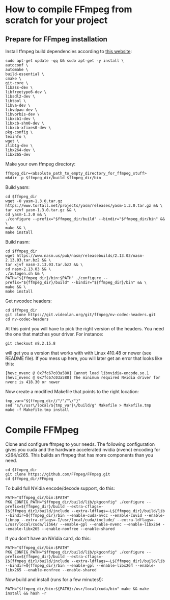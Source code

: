 # How to compile FFmpeg from scratch for your project

## Prepare for FFmpeg installation

Install ffmpeg build dependencies according to
[this website](https://trac.ffmpeg.org/wiki/CompilationGuide/Ubuntu): 

    sudo apt-get update -qq && sudo apt-get -y install \
    autoconf \
    automake \
    build-essential \
    cmake \
    git-core \
    libass-dev \
    libfreetype6-dev \
    libsdl2-dev \
    libtool \
    libva-dev \
    libvdpau-dev \
    libvorbis-dev \
    libxcb1-dev \
    libxcb-shm0-dev \
    libxcb-xfixes0-dev \
    pkg-config \
    texinfo \
    wget \
    zlib1g-dev \
	libx264-dev \
	libx265-dev

Make your own ffmpeg directory:

    ffmpeg_dir=<absolute_path_to_empty_directory_for_ffmpeg_stuff>
    mkdir -p $ffmpeg_dir/build $ffmpeg_dir/bin

Build yasm:

    cd $ffmpeg_dir
    wget -O yasm-1.3.0.tar.gz https://www.tortall.net/projects/yasm/releases/yasm-1.3.0.tar.gz && \
    tar xzvf yasm-1.3.0.tar.gz && \
    cd yasm-1.3.0 && \
    ./configure --prefix="$ffmpeg_dir/build" --bindir="$ffmpeg_dir/bin" && \
    make && \
    make install

Build nasm:


    cd $ffmpeg_dir
    wget https://www.nasm.us/pub/nasm/releasebuilds/2.13.03/nasm-2.13.03.tar.bz2 && \
    tar xjvf nasm-2.13.03.tar.bz2 && \
    cd nasm-2.13.03 && \
    ./autogen.sh && \
    PATH="${ffmpeg_dir}/bin:$PATH" ./configure --prefix="${ffmpeg_dir}/build" --bindir="${ffmpeg_dir}/bin" && \
    make && \
    make install


Get nvcodec headers:


    cd $ffmpeg_dir
    git clone https://git.videolan.org/git/ffmpeg/nv-codec-headers.git
    cd nv-codec-headers

At this point you will have to pick the right version of the headers. You need the one that matches
your driver. For instance:

    git checkout n8.2.15.8

will get you a version that works with with Linux 410.48 or newer (see README file). If you mess
up here, you will later get an error that looks like this:

    [hevc_nvenc @ 0x7fc67c03a580] Cannot load libnvidia-encode.so.1
    [hevc_nvenc @ 0x7fc67c03a580] The minimum required Nvidia driver for nvenc is 418.30 or newer

Now create a modified Makefile that points to the right location:

    tmp_var="${ffmpeg_dir//"/"/"\/"}"
    sed "s/\/usr\/local/${tmp_var}\/build/g" Makefile > Makefile.tmp
    make -f Makefile.tmp install


# Compile FFMpeg

Clone and configure ffmpeg to your needs. The following configuration gives you
cuda and the hardware accelerated nvidia (nvenc) encoding for x264/x265.
This builds an ffmpeg that has more components than you need.

    cd $ffmpeg_dir
    git clone https://github.com/FFmpeg/FFmpeg.git	
    cd $ffmpeg_dir/FFmpeg

To build full NVidia encode/decode support, do this:

    PATH="$ffmpeg_dir/bin:$PATH" PKG_CONFIG_PATH="$ffmpeg_dir/build/lib/pkgconfig" ./configure --prefix=${ffmpeg_dir}/build --extra-cflags=-I${ffmpeg_dir}/build/include --extra-ldflags=-L${ffmpeg_dir}/build/lib --bindir=${ffmpeg_dir}/bin --enable-cuda-nvcc --enable-cuvid --enable-libnpp --extra-cflags=-I/usr/local/cuda/include/ --extra-ldflags=-L/usr/local/cuda/lib64/ --enable-gpl --enable-nvenc --enable-libx264 --enable-libx265 --enable-nonfree --enable-shared

If you don't have an NVidia card, do this:

    PATH="$ffmpeg_dir/bin:$PATH" PKG_CONFIG_PATH="$ffmpeg_dir/build/lib/pkgconfig" ./configure --prefix=${ffmpeg_dir}/build --extra-cflags=-I${ffmpeg_dir}/build/include --extra-ldflags=-L${ffmpeg_dir}/build/lib --bindir=${ffmpeg_dir}/bin --enable-gpl --enable-libx264 --enable-libx265 --enable-nonfree --enable-shared

Now build and install (runs for a few minutes!):

    PATH="$ffmpeg_dir/bin:${PATH}:/usr/local/cuda/bin" make && make install && hash -r


